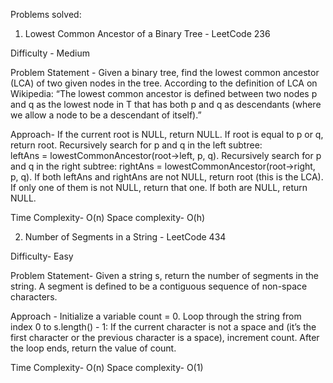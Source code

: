 Problems solved:

1. Lowest Common Ancestor of a Binary Tree - LeetCode 236

Difficulty - Medium 

Problem Statement - 
Given a binary tree, find the lowest common ancestor (LCA) of two given nodes in the tree.
According to the definition of LCA on Wikipedia: “The lowest common ancestor is defined between two nodes p and q as the lowest node in T that has both p and q as descendants (where we allow a node to be a 
descendant of itself).”

Approach- 
If the current root is NULL, return NULL.
If root is equal to p or q, return root.
Recursively search for p and q in the left subtree:  
  leftAns = lowestCommonAncestor(root->left, p, q).
Recursively search for p and q in the right subtree: 
  rightAns = lowestCommonAncestor(root->right, p, q).
If both leftAns and rightAns are not NULL, return root (this is the LCA).
If only one of them is not NULL, return that one.
If both are NULL, return NULL.

Time Complexity- O(n)
Space complexity- O(h)

2. Number of Segments in a String - LeetCode 434

Difficulty- Easy

Problem Statement- 
Given a string s, return the number of segments in the string.
A segment is defined to be a contiguous sequence of non-space characters.

Approach - 
Initialize a variable count = 0.
Loop through the string from index 0 to s.length() - 1:
    If the current character is not a space and (it’s the first character or the previous character is a space), increment count.
After the loop ends, return the value of count.

Time Complexity- O(n)
Space complexity- O(1)

